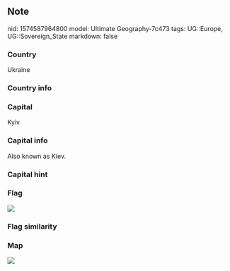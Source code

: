## Note
nid: 1574587964800
model: Ultimate Geography-7c473
tags: UG::Europe, UG::Sovereign_State
markdown: false

### Country
Ukraine

### Country info


### Capital
Kyiv

### Capital info
Also known as Kiev.

### Capital hint


### Flag
<img src="ug-flag-ukraine.svg">

### Flag similarity


### Map
<img src="ug-map-ukraine.png">
